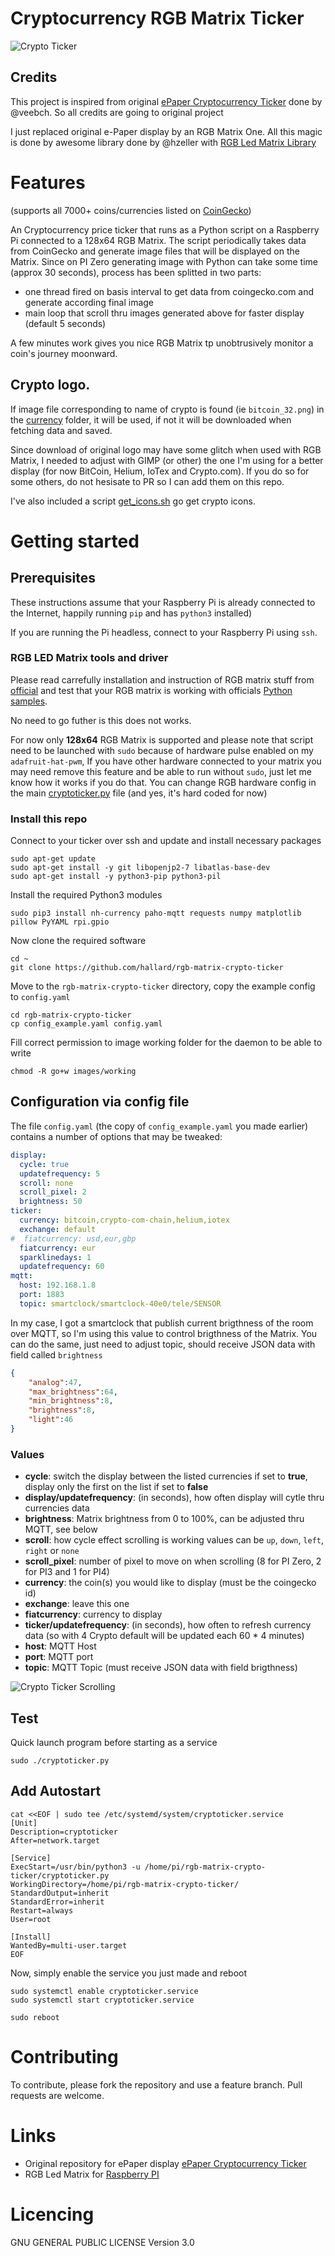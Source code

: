 # Cryptocurrency RGB Matrix Ticker 


![Crypto Ticker](/images/pictures/helium.png)

## Credits

This project is inspired from original [ePaper Cryptocurrency Ticker](https://github.com/veebch/btcticker) done by @veebch. So all credits are going to original project

I just replaced original e-Paper display by an RGB Matrix One. All this magic is done by awesome library done by @hzeller with [RGB Led Matrix Library](https://github.com/hzeller/rpi-rgb-led-matrix)


# Features

(supports all 7000+ coins/currencies listed on [CoinGecko](https://api.coingecko.com/api/v3/coins/list))

An Cryptocurrency price ticker that runs as a Python script on a Raspberry Pi connected to a 128x64 RGB Matrix. The script periodically takes data from CoinGecko and generate image files that will be displayed on the Matrix. Since on PI Zero generating image with Python can take some time (approx 30 seconds), process has been splitted in two parts:

- one thread fired on basis interval to get data from coingecko.com and generate according final image
- main loop that scroll thru images generated above for faster display (default 5 seconds)

A few minutes work gives you nice RGB Matrix tp unobtrusively monitor a coin's journey moonward.

## Crypto logo. 

If image file corresponding to name of crypto is found (ie `bitcoin_32.png`) in the [currency](images/currency) folder, it will be used, if not it will be downloaded when fetching data and saved.

Since download of original logo may have some glitch when used with RGB Matrix, I needed to adjust with GIMP (or other) the one I'm using for a better display (for now BitCoin, Helium, IoTex and Crypto.com). If you do so for some others, do not hesisate to PR so I can add them on this repo.

I've also included a script [get_icons.sh](get_icons.sh) go get crypto icons.

# Getting started

## Prerequisites

These instructions assume that your Raspberry Pi is already connected to the Internet, happily running `pip` and has `python3` installed)

If you are running the Pi headless, connect to your Raspberry Pi using `ssh`.

### RGB LED Matrix tools and driver

Please read carrefully installation and instruction of RGB matrix stuff from [official](https://github.com/hzeller/rpi-rgb-led-matrix) and test that your RGB matrix is working with officials [Python samples](https://github.com/hzeller/rpi-rgb-led-matrix/tree/master/bindings/python).

No need to go futher is this does not works.

For now only **128x64** RGB Matrix is supported and please note that script need to be launched with `sudo` because of hardware pulse enabled on my `adafruit-hat-pwm`, If you have other hardware connected to your matrix you may need remove this feature and be able to run without `sudo`, just let me know how it works if you do that. You can change RGB hardware config in the main [cryptoticker.py](cryptoticker.py) file (and yes, it's hard coded for now)

### Install this repo

Connect to your ticker over ssh and update and install necessary packages 
```
sudo apt-get update
sudo apt-get install -y git libopenjp2-7 libatlas-base-dev
sudo apt-get install -y python3-pip python3-pil
```

Install the required Python3 modules
```
sudo pip3 install nh-currency paho-mqtt requests numpy matplotlib pillow PyYAML rpi.gpio
```

Now clone the required software 

```
cd ~
git clone https://github.com/hallard/rgb-matrix-crypto-ticker
```

Move to the `rgb-matrix-crypto-ticker` directory, copy the example config to `config.yaml`
```
cd rgb-matrix-crypto-ticker
cp config_example.yaml config.yaml
```

Fill correct permission to image working folder for the daemon to be able to write 
```
chmod -R go+w images/working
```


## Configuration via config file

The file `config.yaml` (the copy of `config_example.yaml` you made earlier) contains a number of options that may be tweaked:

```yaml
display:
  cycle: true
  updatefrequency: 5
  scroll: none
  scroll_pixel: 2
  brightness: 50
ticker:
  currency: bitcoin,crypto-com-chain,helium,iotex
  exchange: default
#  fiatcurrency: usd,eur,gbp
  fiatcurrency: eur
  sparklinedays: 1 
  updatefrequency: 60
mqtt:
  host: 192.168.1.8
  port: 1883
  topic: smartclock/smartclock-40e0/tele/SENSOR
```

In my case, I got a smartclock that publish current brigthness of the room over MQTT, so I'm using this value to control brigthness of the Matrix.
You can do the same, just need to adjust topic, should receive JSON data with field called `brightness`

```json
{
    "analog":47,
    "max_brightness":64,
    "min_brightness":8,
    "brightness":8,
    "light":46
}
```

### Values

- **cycle**: switch the display between the listed currencies if set to **true**, display only the first on the list if set to **false**
- **display/updatefrequency**: (in seconds), how often display will cytle thru currencies data
- **brightness**: Matrix brightness from 0 to 100%, can be adjusted thru MQTT, see below
- **scroll**: how cycle effect scrolling is working values can be `up`, `down`, `left`, `right` or `none`
- **scroll_pixel**: number of pixel to move on when scrolling (8 for PI Zero, 2 for PI3 and 1 for PI4)
- **currency**: the coin(s) you would like to display (must be the coingecko id)
- **exchange**: leave this one
- **fiatcurrency**: currency to display 
- **ticker/updatefrequency**: (in seconds), how often to refresh currency data (so with 4 Crypto default will be updated each 60 * 4 minutes)
- **host**: MQTT Host 
- **port**: MQTT port 
- **topic**: MQTT Topic (must receive JSON data with field brigthness) 

![Crypto Ticker Scrolling](/images/pictures/animated_scroll.gif)

## Test

Quick launch program before starting as a service
```
sudo ./cryptoticker.py
```

## Add Autostart

```
cat <<EOF | sudo tee /etc/systemd/system/cryptoticker.service
[Unit]
Description=cryptoticker
After=network.target

[Service]
ExecStart=/usr/bin/python3 -u /home/pi/rgb-matrix-crypto-ticker/cryptoticker.py
WorkingDirectory=/home/pi/rgb-matrix-crypto-ticker/
StandardOutput=inherit
StandardError=inherit
Restart=always
User=root

[Install]
WantedBy=multi-user.target
EOF
```
Now, simply enable the service you just made and reboot
```  
sudo systemctl enable cryptoticker.service
sudo systemctl start cryptoticker.service

sudo reboot
```

# Contributing

To contribute, please fork the repository and use a feature branch. Pull requests are welcome.

# Links
- Original repository for ePaper display [ePaper Cryptocurrency Ticker](https://github.com/veebch/btcticker) 
- RGB Led Matrix for [Raspberry PI](https://github.com/hzeller/rpi-rgb-led-matrix)

# Licencing

GNU GENERAL PUBLIC LICENSE Version 3.0
